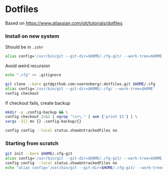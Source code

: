 # Dotfiles

Based on https://www.atlassian.com/git/tutorials/dotfiles


### Install on new system


Should be in `.zshr`

```bash
alias config='/usr/bin/git --git-dir=$HOME/.cfg-git/ --work-tree=$HOME'
```

Avoid weird recursion

```bash
echo ".cfg" >> .gitignore
```

```bash
git clone --bare git@github.com:soerenberg/.dotfiles.git $HOME/.cfg
alias config='/usr/bin/git --git-dir=$HOME/.cfg/ --work-tree=$HOME'
config checkout
```

If checkout fails, create backup

```bash
mkdir -p .config-backup && \
config checkout 2>&1 | egrep "\s+\." | awk {'print $1'} | \
xargs -I{} mv {} .config-backup/{}
```

```bash
config config --local status.showUntrackedFiles no
```


### Starting from scratch

```bash
git init --bare $HOME/.cfg-git
alias config='/usr/bin/git --git-dir=$HOME/.cfg-git/ --work-tree=$HOME'
config config --local status.showUntrackedFiles no
echo "alias config='/usr/bin/git --git-dir=$HOME/.cfg-git/ --work-tree=$HOME'" >> $HOME/.bashrc
```
